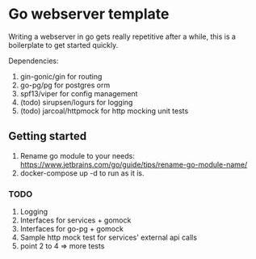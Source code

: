 # Go webserver template

Writing a webserver in go gets really repetitive after a while, this is a boilerplate to 
get started quickly.

Dependencies:
1. gin-gonic/gin for routing
2. go-pg/pg for postgres orm
3. spf13/viper for config management
4. (todo) sirupsen/logurs for logging
5. (todo) jarcoal/httpmock for http mocking unit tests

## Getting started
1. Rename go module to your needs: https://www.jetbrains.com/go/guide/tips/rename-go-module-name/
2. docker-compose up -d to run as it is.

### TODO
1. Logging
2. Interfaces for services + gomock
3. Interfaces for go-pg + gomock
4. Sample http mock test for services' external api calls
5. point 2 to 4 => more tests